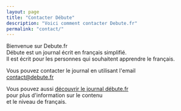 ```yaml
---
layout: page
title: "Contacter Débute"
description: "Voici comment contacter Debute.fr"
permalink: "contact/"
---
```

Bienvenue sur Debute.fr  
Débute est un journal écrit en français simplifié.  
Il est écrit pour les personnes qui souhaitent apprendre le français.  

Vous pouvez contacter le journal en utilisant l'email  
<contact@debute.fr>

Vous pouvez aussi [découvrir le journal débute.fr](../decouvrir-debute/)  
pour plus d'information sur le contenu  
et le niveau de français.
